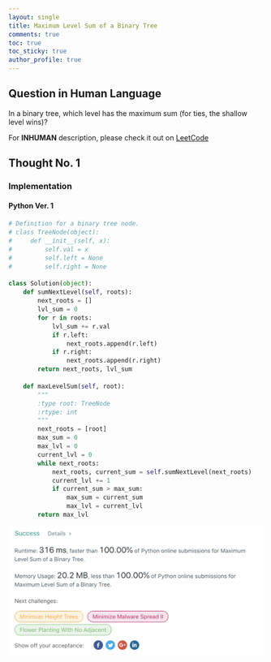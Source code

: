 ```yaml
---
layout: single
title: Maximum Level Sum of a Binary Tree
comments: true
toc: true
toc_sticky: true
author_profile: true
---
```


## Question in Human Language

In a binary tree, which level has the maximum sum (for ties, the shallow level wins)?

For **INHUMAN** description, please check it out on [LeetCode](https://leetcode.com/problems/maximum-level-sum-of-a-binary-tree/)

## Thought No. 1

### Implementation

#### Python Ver. 1

```python
# Definition for a binary tree node.
# class TreeNode(object):
#     def __init__(self, x):
#         self.val = x
#         self.left = None
#         self.right = None

class Solution(object):
    def sumNextLevel(self, roots):
        next_roots = []
        lvl_sum = 0
        for r in roots:
            lvl_sum += r.val
            if r.left:
                next_roots.append(r.left)
            if r.right:
                next_roots.append(r.right)
        return next_roots, lvl_sum

    def maxLevelSum(self, root):
        """
        :type root: TreeNode
        :rtype: int
        """
        next_roots = [root]
        max_sum = 0
        max_lvl = 0
        current_lvl = 0
        while next_roots:
            next_roots, current_sum = self.sumNextLevel(next_roots)
            current_lvl += 1
            if current_sum > max_sum:
                max_sum = current_sum
                max_lvl = current_lvl
        return max_lvl
```

![acceptance](./asset/1161-maximum-level-sum-of-a-binary-tree-acceptance.png)